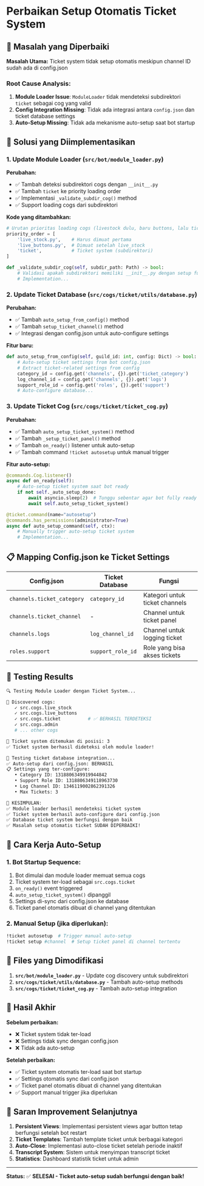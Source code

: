 # Perbaikan Setup Otomatis Ticket System

## 🎯 Masalah yang Diperbaiki

**Masalah Utama:** Ticket system tidak setup otomatis meskipun channel ID sudah ada di config.json

### Root Cause Analysis:
1. **Module Loader Issue**: `ModuleLoader` tidak mendeteksi subdirektori `ticket` sebagai cog yang valid
2. **Config Integration Missing**: Tidak ada integrasi antara `config.json` dan ticket database settings
3. **Auto-Setup Missing**: Tidak ada mekanisme auto-setup saat bot startup

## 🔧 Solusi yang Diimplementasikan

### 1. Update Module Loader (`src/bot/module_loader.py`)

**Perubahan:**
- ✅ Tambah deteksi subdirektori cogs dengan `__init__.py`
- ✅ Tambah `ticket` ke priority loading order
- ✅ Implementasi `_validate_subdir_cog()` method
- ✅ Support loading cogs dari subdirektori

**Kode yang ditambahkan:**
```python
# Urutan prioritas loading cogs (livestock dulu, baru buttons, lalu ticket)
priority_order = [
    'live_stock.py',    # Harus dimuat pertama
    'live_buttons.py',  # Dimuat setelah live_stock
    'ticket',           # Ticket system (subdirektori)
]

def _validate_subdir_cog(self, subdir_path: Path) -> bool:
    # Validasi apakah subdirektori memiliki __init__.py dengan setup function yang valid
    # Implementation...
```

### 2. Update Ticket Database (`src/cogs/ticket/utils/database.py`)

**Perubahan:**
- ✅ Tambah `auto_setup_from_config()` method
- ✅ Tambah `setup_ticket_channel()` method
- ✅ Integrasi dengan config.json untuk auto-configure settings

**Fitur baru:**
```python
def auto_setup_from_config(self, guild_id: int, config: Dict) -> bool:
    # Auto-setup ticket settings from bot config.json
    # Extract ticket-related settings from config
    category_id = config.get('channels', {}).get('ticket_category')
    log_channel_id = config.get('channels', {}).get('logs')
    support_role_id = config.get('roles', {}).get('support')
    # Auto-configure database...
```

### 3. Update Ticket Cog (`src/cogs/ticket/ticket_cog.py`)

**Perubahan:**
- ✅ Tambah `auto_setup_ticket_system()` method
- ✅ Tambah `_setup_ticket_panel()` method
- ✅ Tambah `on_ready()` listener untuk auto-setup
- ✅ Tambah command `!ticket autosetup` untuk manual trigger

**Fitur auto-setup:**
```python
@commands.Cog.listener()
async def on_ready(self):
    # Auto-setup ticket system saat bot ready
    if not self._auto_setup_done:
        await asyncio.sleep(2)  # Tunggu sebentar agar bot fully ready
        await self.auto_setup_ticket_system()

@ticket.command(name="autosetup")
@commands.has_permissions(administrator=True)
async def auto_setup_command(self, ctx):
    # Manually trigger auto-setup ticket system
    # Implementation...
```

## 📋 Mapping Config.json ke Ticket Settings

| Config.json | Ticket Database | Fungsi |
|-------------|-----------------|---------|
| `channels.ticket_category` | `category_id` | Kategori untuk ticket channels |
| `channels.ticket_channel` | - | Channel untuk ticket panel |
| `channels.logs` | `log_channel_id` | Channel untuk logging ticket |
| `roles.support` | `support_role_id` | Role yang bisa akses tickets |

## 🧪 Testing Results

```bash
🔍 Testing Module Loader dengan Ticket System...

📂 Discovered cogs:
   ✓ src.cogs.live_stock
   ✓ src.cogs.live_buttons
   ✓ src.cogs.ticket          # ✅ BERHASIL TERDETEKSI
   ✓ src.cogs.admin
   # ... other cogs

🎫 Ticket system ditemukan di posisi: 3
✅ Ticket system berhasil dideteksi oleh module loader!

🔧 Testing ticket database integration...
✅ Auto-setup dari config.json: BERHASIL
📋 Settings yang ter-configure:
   • Category ID: 1318806349919944842
   • Support Role ID: 1318806349118963730
   • Log Channel ID: 1346119002862391326
   • Max Tickets: 3

🎯 KESIMPULAN:
✅ Module loader berhasil mendeteksi ticket system
✅ Ticket system berhasil auto-configure dari config.json
✅ Database ticket system berfungsi dengan baik
✅ Masalah setup otomatis ticket SUDAH DIPERBAIKI!
```

## 🚀 Cara Kerja Auto-Setup

### 1. Bot Startup Sequence:
1. Bot dimulai dan module loader memuat semua cogs
2. Ticket system ter-load sebagai `src.cogs.ticket`
3. `on_ready()` event triggered
4. `auto_setup_ticket_system()` dipanggil
5. Settings di-sync dari config.json ke database
6. Ticket panel otomatis dibuat di channel yang ditentukan

### 2. Manual Setup (jika diperlukan):
```bash
!ticket autosetup  # Trigger manual auto-setup
!ticket setup #channel  # Setup ticket panel di channel tertentu
```

## 📁 Files yang Dimodifikasi

1. **`src/bot/module_loader.py`** - Update cog discovery untuk subdirektori
2. **`src/cogs/ticket/utils/database.py`** - Tambah auto-setup methods
3. **`src/cogs/ticket/ticket_cog.py`** - Tambah auto-setup integration

## 🎉 Hasil Akhir

**Sebelum perbaikan:**
- ❌ Ticket system tidak ter-load
- ❌ Settings tidak sync dengan config.json
- ❌ Tidak ada auto-setup

**Setelah perbaikan:**
- ✅ Ticket system otomatis ter-load saat bot startup
- ✅ Settings otomatis sync dari config.json
- ✅ Ticket panel otomatis dibuat di channel yang ditentukan
- ✅ Support manual trigger jika diperlukan

## 🔮 Saran Improvement Selanjutnya

1. **Persistent Views**: Implementasi persistent views agar button tetap berfungsi setelah bot restart
2. **Ticket Templates**: Tambah template ticket untuk berbagai kategori
3. **Auto-Close**: Implementasi auto-close ticket setelah periode inaktif
4. **Transcript System**: Sistem untuk menyimpan transcript ticket
5. **Statistics**: Dashboard statistik ticket untuk admin

---

**Status:** ✅ **SELESAI - Ticket auto-setup sudah berfungsi dengan baik!**
